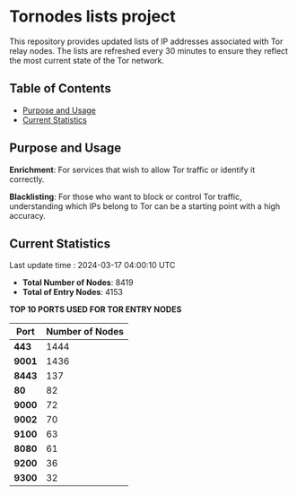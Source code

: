 # Tornodes lists project

This repository provides updated lists of IP addresses associated with Tor relay nodes. The lists are refreshed every 30 minutes to ensure they reflect the most current state of the Tor network.

## Table of Contents

- [Purpose and Usage](#purpose-and-usage)
- [Current Statistics](#current-statistics)


## Purpose and Usage

**Enrichment**: For services that wish to allow Tor traffic or identify it correctly.

**Blacklisting**: For those who want to block or control Tor traffic, understanding which IPs belong to Tor can be a starting point with a high accuracy.

## Current Statistics

Last update time : 2024-03-17 04:00:10 UTC

- **Total Number of Nodes**: 8419
- **Total of Entry Nodes**: 4153

**TOP 10 PORTS USED FOR TOR ENTRY NODES**

| **Port** | **Number of Nodes** |
|------|-----------------|
| **443**   | 1444  |
| **9001**   | 1436  |
| **8443**   | 137  |
| **80**   | 82  |
| **9000**   | 72  |
| **9002**   | 70  |
| **9100**   | 63  |
| **8080**   | 61  |
| **9200**   | 36  |
| **9300**   | 32  |

